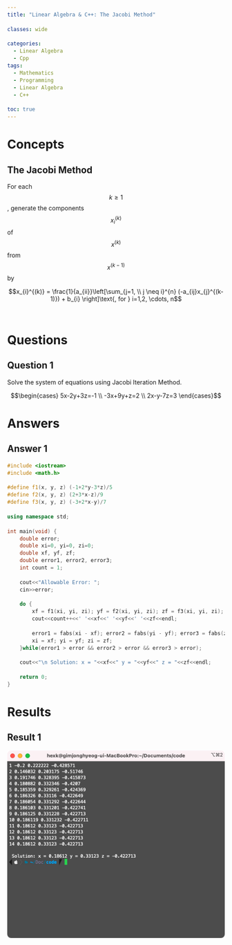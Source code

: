 ```yaml
---
title: "Linear Algebra & C++: The Jacobi Method"

classes: wide

categories:
  - Linear Algebra
  - Cpp
tags:
  - Mathematics
  - Programming
  - Linear Algebra
  - C++
  
toc: true
---
```


# Concepts

## The Jacobi Method

For each $$k \geq 1$$, generate the components $$x_{i}^{(k)}$$ of $$x^{(k)}$$ from $$x^{(k-1)}$$ by

$$x_{i}^{(k)} = \frac{1}{a_{ii}}\left[\sum_{j=1, \\ j \neq i}^{n} (-a_{ij}x_{j}^{(k-1)}) + b_{i} \right]\text{,   for } i=1,2, \cdots, n$$

<br />

# Questions

## Question 1

Solve the system of equations using Jacobi Iteration Method.

$$\begin{cases} 5x-2y+3z=-1 \\
-3x+9y+z=2 \\
2x-y-7z=3
\end{cases}$$

# Answers

## Answer 1

```cpp
#include <iostream>
#include <math.h>

#define f1(x, y, z) (-1+2*y-3*z)/5
#define f2(x, y, z) (2+3*x-z)/9
#define f3(x, y, z) (-3+2*x-y)/7

using namespace std;

int main(void) {
    double error;
    double xi=0, yi=0, zi=0;
    double xf, yf, zf;
    double error1, error2, error3;
    int count = 1;

    cout<<"Allowable Error: ";
    cin>>error;

    do {
        xf = f1(xi, yi, zi); yf = f2(xi, yi, zi); zf = f3(xi, yi, zi);
        cout<<count++<<' '<<xf<<' '<<yf<<' '<<zf<<endl;

        error1 = fabs(xi - xf); error2 = fabs(yi - yf); error3 = fabs(zi - zf);
        xi = xf; yi = yf; zi = zf;
    }while(error1 > error && error2 > error && error3 > error);

    cout<<"\n Solution: x = "<<xf<<" y = "<<yf<<" z = "<<zf<<endl;

    return 0;
}
```

# Results

## Result 1

![Figure](/assets/images/linear/jacobi/jacobi-result.png)